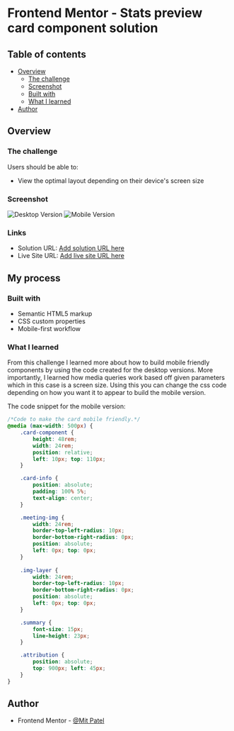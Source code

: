 # Frontend Mentor - Stats preview card component solution

## Table of contents

- [Overview](#overview)
  - [The challenge](#the-challenge)
  - [Screenshot](#screenshot)
  - [Built with](#built-with)
  - [What I learned](#what-i-learned)
- [Author](#author)

## Overview

### The challenge

Users should be able to:
- View the optimal layout depending on their device's screen size

### Screenshot

![Desktop Version](desktop-version.png)
![Mobile Version](mobile-version.png)

### Links

- Solution URL: [Add solution URL here](https://your-solution-url.com)
- Live Site URL: [Add live site URL here](https://your-live-site-url.com)

## My process

### Built with

- Semantic HTML5 markup
- CSS custom properties
- Mobile-first workflow

### What I learned

From this challenge I learned more about how to build mobile friendly components by using the code created for the desktop versions. More importantly, I learned how media queries work based off given parameters which in this case is a 
screen size. Using this you can change the css code depending on how you want it to appear to build the mobile version.

The code snippet for the mobile version:

```css
/*Code to make the card mobile friendly.*/
@media (max-width: 500px) {
    .card-component {
        height: 48rem;
        width: 24rem;
        position: relative;
        left: 10px; top: 110px;
    }

    .card-info {
        position: absolute;
        padding: 100% 5%;
        text-align: center;
    }

    .meeting-img {
        width: 24rem;
        border-top-left-radius: 10px;
        border-bottom-right-radius: 0px;
        position: absolute;
        left: 0px; top: 0px;
    }
    
    .img-layer {
        width: 24rem;
        border-top-left-radius: 10px;
        border-bottom-right-radius: 0px;
        position: absolute;
        left: 0px; top: 0px;
    }

    .summary {
        font-size: 15px;
        line-height: 23px;
    }

    .attribution {
        position: absolute;
        top: 900px; left: 45px;
    }
}
```
## Author

- Frontend Mentor - [@Mit Patel](https://www.frontendmentor.io/profile/mitpatel)

